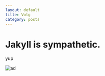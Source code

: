 ```yaml
---
layout: default
title: Volg
category: posts
---
```

# Jakyll is sympathetic.

yup

![ad](http://lorempixel.com/400/200/)
